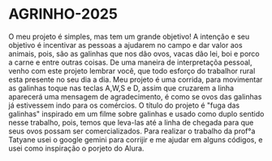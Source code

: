 # AGRINHO-2025
O meu projeto é simples, mas tem um grande objetivo! A intenção e seu objetivo é incentivar as pessoas a ajudarem no campo e dar valor aos animais, pois, são as galinhas que nos dão ovos, vacas dão lei, boi e porco a carne e entre outras coisas. De uma maneira de interpretaçõa pessoal, venho com este projeto lembrar você, que todo esforço do trabalhor rural esta presente no seu dia a dia.
Meu projeto é uma corrida, para movimentar as galinhas toque nas teclas A,W,S e D, assim que cruzarem a linha aparecerá uma mensagem de agradecimento, é como se ovos das galinhas já estivessem indo para os comércios. 
O título do projeto é "fuga das galinhas" inspirado em um filme sobre galinhas e usado como duplo sentido nesse trabalho, pois, temos que leva-las  até a linha de chegada para que seus ovos possam ser comercializados.
Para realizar o trabalho da prof°a Tatyane usei o google gemini para corrijir e me ajudar em alguns códigos, e usei como inspiração o porjeto do Alura.
